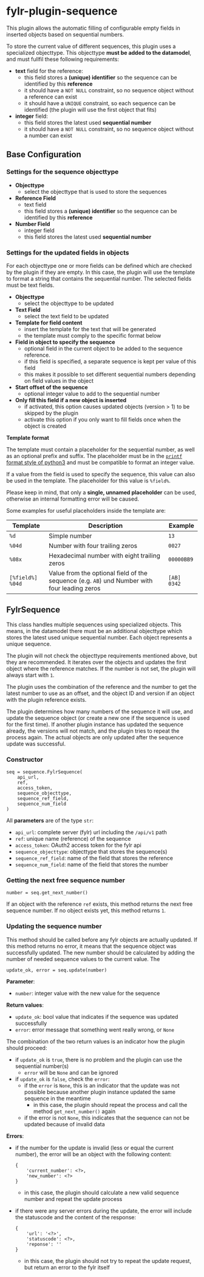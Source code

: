 # fylr-plugin-sequence

This plugin allows the automatic filling of configurable empty fields in inserted objects based on sequential numbers.

To store the current value of different sequences, this plugin uses a specialized objecttype. This objecttype **must be added to the datamodel**, and must fullfil these following requirements:

* **text** field for the reference:
    * this field stores a **(unique) identifier** so the sequence can be identified by this **reference**
    * it should have a `NOT NULL` constraint, so no sequence object without a reference can exist
    * it should have a `UNIQUE` constraint, so each sequence can be identified (the plugin will use the first object that fits)
* **integer** field:
    * this field stores the latest used **sequential number**
    * it should have a `NOT NULL` constraint, so no sequence object without a number can exist

## Base Configuration

### Settings for the sequence objecttype

* **Objecttype**
    * select the objecttype that is used to store the sequences
* **Reference Field**
    * text field
    * this field stores a **(unique) identifier** so the sequence can be identified by this **reference**
* **Number Field**
    * integer field
    * this field stores the latest used **sequential number**

### Settings for the updated fields in objects

For each objecttype one or more fields can be defined which are checked by the plugin if they are empty. In this case, the plugin will use the template to format a string that contains the sequential number. The selected fields must be text fields.

* **Objecttype**
    * select the objecttype to be updated
* **Text Field**
    * select the text field to be updated
* **Template for field content**
    * insert the template for the text that will be generated
    * the template must comply to the specific format below
* **Field in object to specify the sequence**
    * optional field in the current object to be added to the sequence reference.
    * if this field is specified, a separate sequence is kept per value of this field
    * this makes it possible to set different sequential numbers depending on field values in the object
* **Start offset of the sequence**
    * optional integer value to add to the sequential number
* **Only fill this field if a new object is inserted**
    * if activated, this option causes updated objects (version > 1) to be skipped by the plugin
    * activate this option if you only want to fill fields once when the object is created

**Template format**

The template must contain a placeholder for the sequential number, as well as an optional prefix and suffix. The placeholder must be in the [`printf` format style of python3](https://docs.python.org/3/library/stdtypes.html#printf-style-string-formatting) and must be compatible to format an integer value.

If a value from the field is used to specify the sequence, this value can also be used in the template. The placeholder for this value is `%field%`.

Please keep in mind, that only a **single, unnamed placeholder** can be used, otherwise an internal formatting error will be caused.

Some examples for useful placeholders inside the template are:

| Template | Description | Example |
|---|---|---|
| `%d` | Simple number | `13` |
| `%04d` | Number with four trailing zeros | `0027` |
| `%08x` | Hexadecimal number with eight trailing zeros | `00000BB9` |
| `[%field%] %04d` | Value from the optional field of the sequence (e.g. `AB`) und Number with four leading zeros | `[AB] 0342` |

## FylrSequence

This class handles multiple sequences using specialized objects. This means, in the datamodel there must be an additional objecttype which stores the latest used unique sequential number. Each object represents a unique sequence.

The plugin will not check the objecttype requirements mentioned above, but they are recommended. It iterates over the objects and updates the first object where the reference matches. If the number is not set, the plugin will always start with `1`.

The plugin uses the combination of the reference and the number to get the latest number to use as an offset, and the object ID and version if an object with the plugin reference exists.

The plugin determines how many numbers of the sequence it will use, and update the sequence object (or create a new one if the sequence is used for the first time). If another plugin instance has updated the sequence already, the versions will not match, and the plugin tries to repeat the process again. The actual objects are only updated after the sequence update was successful.

### Constructor

```!python
seq = sequence.FylrSequence(
    api_url,
    ref,
    access_token,
    sequence_objecttype,
    sequence_ref_field,
    sequence_num_field
)
```

All **parameters** are of the type `str`:

- `api_url`: complete server (fylr) url including the `/api/v1` path
- `ref`: unique name (reference) of the sequence
- `access_token`: OAuth2 access token for the fylr api
- `sequence_objecttype`: objecttype that stores the sequence(s)
- `sequence_ref_field`: name of the field that stores the reference
- `sequence_num_field`: name of the field that stores the number

### Getting the next free sequence number

```'!python
number = seq.get_next_number()
```

If an object with the reference `ref` exists, this method returns the next free sequence number. If no object exists yet, this method returns `1`.

### Updating the sequence number

This method should be called before any fylr objects are actually updated. If this method returns no error, it means that the sequence object was successfully updated. The new number should be calculated by adding the number of needed sequence values to the current value. The

```'!python
update_ok, error = seq.update(number)
```

**Parameter**:

- `number`: integer value with the new value for the sequence

**Return values**:

- `update_ok`: bool value that indicates if the sequence was updated successfully
- `error`: error message that something went really wrong, or `None`

The combination of the two return values is an indicator how the plugin should proceed:

- if `update_ok` is `true`, there is no problem and the plugin can use the sequential number(s)
    - `error` will be `None` and can be ignored
- if `update_ok` is `false`, check the `error`:
    - if the `error` is `None`, this is an indicator that the update was not possible because another plugin instance updated the same sequence in the meantime
        - in this case, the plugin should repeat the process and call the method `get_next_number()` again
    - if the error is not `None`, this indicates that the sequence can not be updated because of invalid data

**Errors**:

- if the number for the update is invalid (less or equal the current number), the error will be an object with the following content:
    ```!python
    {
        'current_number': <?>,
        'new_number': <?>
    }
    ```
    - in this case, the plugin should calculate a new valid sequence number and repeat the update process

- if there were any server errors during the update, the error will include the statuscode and the content of the response:
    ```!python
    {
        'url': '<?>',
        'statuscode': <?>,
        'reponse': ''
    }
    ```
    - in this case, the plugin should not try to repeat the update request, but return an error to the fylr itself
